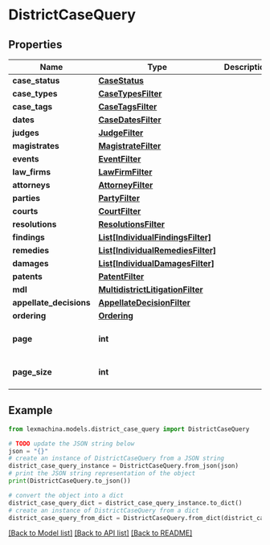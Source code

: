 # DistrictCaseQuery


## Properties

Name | Type | Description | Notes
------------ | ------------- | ------------- | -------------
**case_status** | [**CaseStatus**](CaseStatus.md) |  | [optional] 
**case_types** | [**CaseTypesFilter**](CaseTypesFilter.md) |  | [optional] 
**case_tags** | [**CaseTagsFilter**](CaseTagsFilter.md) |  | [optional] 
**dates** | [**CaseDatesFilter**](CaseDatesFilter.md) |  | [optional] 
**judges** | [**JudgeFilter**](JudgeFilter.md) |  | [optional] 
**magistrates** | [**MagistrateFilter**](MagistrateFilter.md) |  | [optional] 
**events** | [**EventFilter**](EventFilter.md) |  | [optional] 
**law_firms** | [**LawFirmFilter**](LawFirmFilter.md) |  | [optional] 
**attorneys** | [**AttorneyFilter**](AttorneyFilter.md) |  | [optional] 
**parties** | [**PartyFilter**](PartyFilter.md) |  | [optional] 
**courts** | [**CourtFilter**](CourtFilter.md) |  | [optional] 
**resolutions** | [**ResolutionsFilter**](ResolutionsFilter.md) |  | [optional] 
**findings** | [**List[IndividualFindingsFilter]**](IndividualFindingsFilter.md) |  | [optional] 
**remedies** | [**List[IndividualRemediesFilter]**](IndividualRemediesFilter.md) |  | [optional] 
**damages** | [**List[IndividualDamagesFilter]**](IndividualDamagesFilter.md) |  | [optional] 
**patents** | [**PatentFilter**](PatentFilter.md) |  | [optional] 
**mdl** | [**MultidistrictLitigationFilter**](MultidistrictLitigationFilter.md) |  | [optional] 
**appellate_decisions** | [**AppellateDecisionFilter**](AppellateDecisionFilter.md) |  | [optional] 
**ordering** | [**Ordering**](Ordering.md) |  | [optional] 
**page** | **int** |  | [optional] [default to 1]
**page_size** | **int** |  | [optional] [default to 5]

## Example

```python
from lexmachina.models.district_case_query import DistrictCaseQuery

# TODO update the JSON string below
json = "{}"
# create an instance of DistrictCaseQuery from a JSON string
district_case_query_instance = DistrictCaseQuery.from_json(json)
# print the JSON string representation of the object
print(DistrictCaseQuery.to_json())

# convert the object into a dict
district_case_query_dict = district_case_query_instance.to_dict()
# create an instance of DistrictCaseQuery from a dict
district_case_query_from_dict = DistrictCaseQuery.from_dict(district_case_query_dict)
```
[[Back to Model list]](../README.md#documentation-for-models) [[Back to API list]](../README.md#documentation-for-api-endpoints) [[Back to README]](../README.md)


